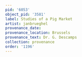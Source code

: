 ```yaml
---
pid: '6053'
object_pid: '3581'
label: Studies of a Pig Market
artist: janbrueghel
provenance_date:
provenance_location: Brussels
provenance_text: Dr. G. Descamps
collection: provenance
order: '1196'
---
```

